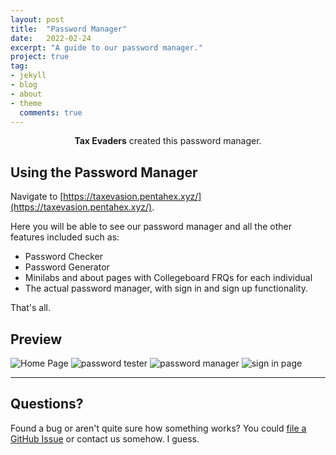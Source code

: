 ```yaml
---
layout: post
title:  "Password Manager"
date:   2022-02-24
excerpt: "A guide to our password manager."
project: true
tag:
- jekyll
- blog
- about
- theme
  comments: true
---
```


<center><b>Tax Evaders</b> created this password manager.</center>


## Using the Password Manager
Navigate to [https://taxevasion.pentahex.xyz/](https://taxevasion.pentahex.xyz/).

Here you will be able to see our password manager and all the other features included such as:
* Password Checker
* Password Generator
* Minilabs and about pages with Collegeboard FRQs for each individual
* The actual password manager, with sign in and sign up functionality.

That's all.

## Preview
![Home Page](https://github.com/wrachel/wrachel.github.io/blob/master/assets/img/home.PNG)
![password tester](https://github.com/wrachel/wrachel.github.io/blob/master/assets/img/passtester.PNG)
![password manager](https://github.com/wrachel/wrachel.github.io/blob/master/assets/img/passwordmanager.PNG)
![sign in page](https://github.com/wrachel/wrachel.github.io/blob/master/assets/img/signin.PNG)

---

## Questions?

Found a bug or aren't quite sure how something works? You could [file a GitHub Issue](https://github.com/wrachel/TaxEvaders/issues/new) or contact us somehow. I guess. 
